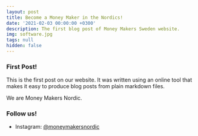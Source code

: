 ```yaml
---
layout: post
title: Become a Money Maker in the Nordics!
date: '2021-02-03 00:00:00 +0300'
description: The first blog post of Money Makers Sweden website.
img: software.jpg
tags: null
hidden: false
---
```

### First Post!

This is the first post on our website. It was written using an online tool that makes it easy to produce blog posts from plain markdown files.

We are Money Makers Nordic.

### Follow us!

- Instagram: [@moneymakersnordic](https://www.instagram.com/moneymakersnordic/)